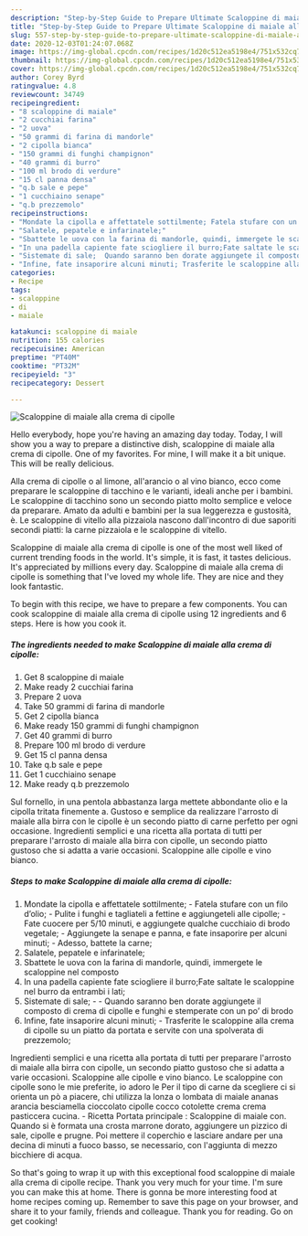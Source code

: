 ```yaml
---
description: "Step-by-Step Guide to Prepare Ultimate Scaloppine di maiale alla crema di cipolle"
title: "Step-by-Step Guide to Prepare Ultimate Scaloppine di maiale alla crema di cipolle"
slug: 557-step-by-step-guide-to-prepare-ultimate-scaloppine-di-maiale-alla-crema-di-cipolle
date: 2020-12-03T01:24:07.068Z
image: https://img-global.cpcdn.com/recipes/1d20c512ea5198e4/751x532cq70/scaloppine-di-maiale-alla-crema-di-cipolle-recipe-main-photo.jpg
thumbnail: https://img-global.cpcdn.com/recipes/1d20c512ea5198e4/751x532cq70/scaloppine-di-maiale-alla-crema-di-cipolle-recipe-main-photo.jpg
cover: https://img-global.cpcdn.com/recipes/1d20c512ea5198e4/751x532cq70/scaloppine-di-maiale-alla-crema-di-cipolle-recipe-main-photo.jpg
author: Corey Byrd
ratingvalue: 4.8
reviewcount: 34749
recipeingredient:
- "8 scaloppine di maiale"
- "2 cucchiai farina"
- "2 uova"
- "50 grammi di farina di mandorle"
- "2 cipolla bianca"
- "150 grammi di funghi champignon"
- "40 grammi di burro"
- "100 ml brodo di verdure"
- "15 cl panna densa"
- "q.b sale e pepe"
- "1 cucchiaino senape"
- "q.b prezzemolo"
recipeinstructions:
- "Mondate la cipolla e affettatele sottilmente; Fatela stufare con un filo d’olio; Pulite i funghi e tagliateli a fettine e aggiungeteli alle cipolle; Fate cuocere per 5/10 minuti, e aggiungete qualche cucchiaio di brodo vegetale; Aggiungete la senape e panna, e fate insaporire per alcuni minuti; Adesso, battete la carne;"
- "Salatele, pepatele e infarinatele;"
- "Sbattete le uova con la farina di mandorle, quindi, immergete le scaloppine nel composto"
- "In una padella capiente fate sciogliere il burro;Fate saltate le scaloppine nel burro da entrambi i lati;"
- "Sistemate di sale;  Quando saranno ben dorate aggiungete il composto di crema di cipolle e funghi e stemperate con un po’ di brodo"
- "Infine, fate insaporire alcuni minuti; Trasferite le scaloppine alla crema di cipolle su un piatto da portata e servite con una spolverata di prezzemolo;"
categories:
- Recipe
tags:
- scaloppine
- di
- maiale

katakunci: scaloppine di maiale 
nutrition: 155 calories
recipecuisine: American
preptime: "PT40M"
cooktime: "PT32M"
recipeyield: "3"
recipecategory: Dessert

---
```



![Scaloppine di maiale alla crema di cipolle](https://img-global.cpcdn.com/recipes/1d20c512ea5198e4/751x532cq70/scaloppine-di-maiale-alla-crema-di-cipolle-recipe-main-photo.jpg)

Hello everybody, hope you're having an amazing day today. Today, I will show you a way to prepare a distinctive dish, scaloppine di maiale alla crema di cipolle. One of my favorites. For mine, I will make it a bit unique. This will be really delicious.

Alla crema di cipolle o al limone, all&#39;arancio o al vino bianco, ecco come preparare le scaloppine di tacchino e le varianti, ideali anche per i bambini. Le scaloppine di tacchino sono un secondo piatto molto semplice e veloce da preparare. Amato da adulti e bambini per la sua leggerezza e gustosità, è. Le scaloppine di vitello alla pizzaiola nascono dall&#39;incontro di due saporiti secondi piatti: la carne pizzaiola e le scaloppine di vitello.

Scaloppine di maiale alla crema di cipolle is one of the most well liked of current trending foods in the world. It's simple, it is fast, it tastes delicious. It's appreciated by millions every day. Scaloppine di maiale alla crema di cipolle is something that I've loved my whole life. They are nice and they look fantastic.


To begin with this recipe, we have to prepare a few components. You can cook scaloppine di maiale alla crema di cipolle using 12 ingredients and 6 steps. Here is how you cook it.

<!--inarticleads1-->

##### The ingredients needed to make Scaloppine di maiale alla crema di cipolle:

1. Get 8 scaloppine di maiale
1. Make ready 2 cucchiai farina
1. Prepare 2 uova
1. Take 50 grammi di farina di mandorle
1. Get 2 cipolla bianca
1. Make ready 150 grammi di funghi champignon
1. Get 40 grammi di burro
1. Prepare 100 ml brodo di verdure
1. Get 15 cl panna densa
1. Take q.b sale e pepe
1. Get 1 cucchiaino senape
1. Make ready q.b prezzemolo


Sul fornello, in una pentola abbastanza larga mettete abbondante olio e la cipolla tritata finemente a. Gustoso e semplice da realizzare l&#39;arrosto di maiale alla birra con le cipolle è un secondo piatto di carne perfetto per ogni occasione. Ingredienti semplici e una ricetta alla portata di tutti per preparare l&#39;arrosto di maiale alla birra con cipolle, un secondo piatto gustoso che si adatta a varie occasioni. Scaloppine alle cipolle e vino bianco. 

<!--inarticleads2-->

##### Steps to make Scaloppine di maiale alla crema di cipolle:

1. Mondate la cipolla e affettatele sottilmente; - Fatela stufare con un filo d’olio; - Pulite i funghi e tagliateli a fettine e aggiungeteli alle cipolle; - Fate cuocere per 5/10 minuti, e aggiungete qualche cucchiaio di brodo vegetale; - Aggiungete la senape e panna, e fate insaporire per alcuni minuti; - Adesso, battete la carne;
1. Salatele, pepatele e infarinatele;
1. Sbattete le uova con la farina di mandorle, quindi, immergete le scaloppine nel composto
1. In una padella capiente fate sciogliere il burro;Fate saltate le scaloppine nel burro da entrambi i lati;
1. Sistemate di sale; -  - Quando saranno ben dorate aggiungete il composto di crema di cipolle e funghi e stemperate con un po’ di brodo
1. Infine, fate insaporire alcuni minuti; - Trasferite le scaloppine alla crema di cipolle su un piatto da portata e servite con una spolverata di prezzemolo;


Ingredienti semplici e una ricetta alla portata di tutti per preparare l&#39;arrosto di maiale alla birra con cipolle, un secondo piatto gustoso che si adatta a varie occasioni. Scaloppine alle cipolle e vino bianco. Le scaloppine con cipolle sono le mie preferite, io adoro le Per il tipo di carne da scegliere ci si orienta un pò a piacere, chi utilizza la lonza o lombata di maiale ananas arancia besciamella cioccolato cipolle cocco cotolette crema crema pasticcera cucina. - Ricetta Portata principale : Scaloppine di maiale con. Quando si è formata una crosta marrone dorato, aggiungere un pizzico di sale, cipolle e prugne. Poi mettere il coperchio e lasciare andare per una decina di minuti a fuoco basso, se necessario, con l&#39;aggiunta di mezzo bicchiere di acqua. 

So that's going to wrap it up with this exceptional food scaloppine di maiale alla crema di cipolle recipe. Thank you very much for your time. I'm sure you can make this at home. There is gonna be more interesting food at home recipes coming up. Remember to save this page on your browser, and share it to your family, friends and colleague. Thank you for reading. Go on get cooking!
